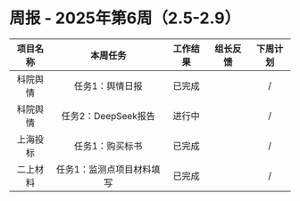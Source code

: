 
# 周报 - 2025年第6周（2.5-2.9）


|  项目名称  | 本周任务 | 工作结果 | 组长反馈 |  下周计划| 
|:----------:|:--------:|:--------:|:--------:|:--------:|
|  科院舆情       | 任务1：舆情日报    | 已完成      |       | /      |
|  科院舆情      | 任务2：DeepSeek报告    | 进行中      |       | /      |
|  上海投标       | 任务1：购买标书        | 已完成      |       |/       |
|  二上材料       | 任务1：监测点项目材料填写    | 已完成      |       |     /  |
